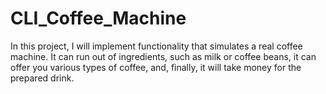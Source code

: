 # CLI_Coffee_Machine

In this project, I will implement functionality that simulates a real coffee machine. It can run out of ingredients, such as milk or coffee beans, it can offer you various types of coffee, and, finally, it will take money for the prepared drink.